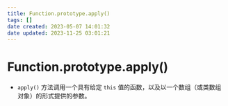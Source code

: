 ```yaml
---
title: Function.prototype.apply()
tags: []
date created: 2023-05-07 14:01:32
date updated: 2023-11-25 03:01:21
---
```


# Function.prototype.apply()

- `apply()` 方法调用一个具有给定 `this` 值的函数，以及以一个数组（或类数组对象）的形式提供的参数。
